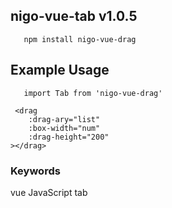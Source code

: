 
## nigo-vue-tab v1.0.5
`    npm install nigo-vue-drag
`
## Example Usage
`    import Tab from 'nigo-vue-drag'
`

```
 <drag 
    :drag-ary="list" 
    :box-width="num" 
    :drag-height="200"
></drag>

```

 ### Keywords
vue JavaScript tab
